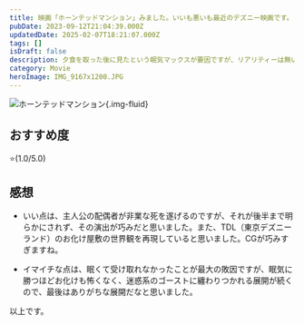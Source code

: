 ```yaml
---
title: 映画「ホーンテッドマンション」みました。いいも悪いも最近のデズニー映画です。
pubDate: 2023-09-12T21:04:39.000Z
updatedDate: 2025-02-07T18:21:07.000Z
tags: []
isDraft: false
description: 夕食を取った後に見たという眠気マックスが要因ですが、リアリティーは無いですが、TDLのお化け屋敷の世界観の再現は成功していると思います
category: Movie
heroImage: IMG_9167x1200.JPG
---
```


![ホーンテッドマンション](https://object-storage.tyo2.conoha.io/v1/nc_938a9d00d6004f1390c354d4a15ef25b/blog-astro-assets/blog-images/IMG_9167x1200.JPG){.img-fluid}

## おすすめ度
⭐️(1.0/5.0)


## 感想

- いい点は、主人公の配偶者が非業な死を遂げるのですが、それが後半まで明らかにされず、その演出が巧みだと思いました。また、TDL（東京デズニーランド）のお化け屋敷の世界観を再現していると思いました。CGが巧みすぎますね。

- イマイチな点は、眠くて受け取れなかったことが最大の敗因ですが、眠気に勝つほどお化けも怖くなく、迷惑系のゴーストに纏わりつかれる展開が続くので、最後はありがちな展開だなと思いました。





以上です。
